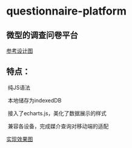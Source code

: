 # questionnaire-platform

## 微型的调查问卷平台

[参考设计图](http://7xrp04.com1.z0.glb.clouddn.com/task_4_50_1.png)

## 特点：

  纯JS语法
  
  本地储存为indexedDB
  
  接入了echarts.js，美化了数据展示的样式
  
  兼容各设备，完成媒介查询对移动端的适配

 [实现效果图](https://lulujianglab.github.io/questionnaire-platform/)

